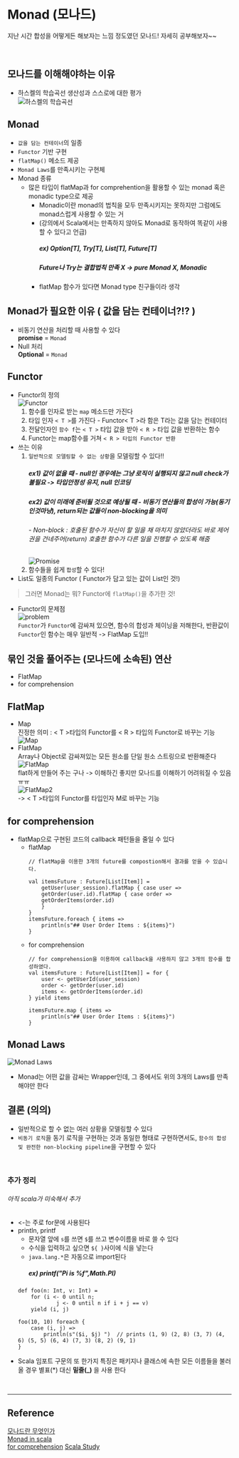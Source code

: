 # Monad (모나드)
지난 시간 합성을 어떻게든 해보자는 느낌 정도였던 모나드! 자세히 공부해보자~~   

<br/>

## 모나드를 이해해야하는 이유
- 하스켈의 학습곡선
    생산성과 스스로에 대한 평가   
    ![하스켈의 학습곡선](./picture/monad/graph.png)

## Monad
- `값을 담는 컨테이너`의 일종
- `Functor` 기반 구현
- `flatMap()` 메소드 제공
- `Monad Laws`를 만족시키는 구현체
- Monad 종류
    - 많은 타입이 flatMap과 for comprehention을 활용할 수 있는 monad 혹은 monadic type으로 제공
        - Monadic이란 monad의 법칙을 모두 만족시키지는 못하지만 그럼에도 monad스럽게 사용할 수 있는 거   
        - (강의에서 Scala에서는 만족하지 않아도 Monad로 동작하여 똑같이 사용할 수 있다고 언급)
            ##### ex) Option[T], Try[T], List[T], Future[T]   
            ##### Future나 Try는 결합법칙 만족 X -> pure Monad X, Monadic
        - flatMap 함수가 있다면 Monad type 친구들이라 생각

## Monad가 필요한 이유 ( 값을 담는 컨테이너?!? )
- 비동기 연산을 처리할 때 사용할 수 있다   
**promise** = `Monad`
- Null 처리   
**Optional** = `Monad`

## Functor
-  Functor의 정의   
![Functor](./picture/monad/functor.png)   
    1. 함수를 인자로 받는 `map` 메소드만 가진다
    2. 타입 인자 `< T >`를 가진다 - Functor< T >라 함은 T라는 값을 담는 컨테이터
    3. 전달인자인 `함수 f`는 `< T >` 타입 값을 받아 `< R >` 타입 값을 반환하는 함수
    4. Functor는 map함수를 거쳐 `< R > 타입의 Functor 반환`
- 쓰는 이유
    1. `일반적으로 모델링할 수 없는 상황`을 모델링할 수 있다!!   
        ##### ex1) 값이 없을 때 - null인 경우에는 그냥 로직이 실행되지 않고 null check가 불필요 -> 타입안정성 유지, null 인코딩   
        ##### ex2) 값이 미래에 준비될 것으로 예상될 때 - 비동기 연산들의 합성이 가능(동기인것마냥), return되는 값들이 non-blocking을 의미   
        ###### - Non-block : 호출된 함수가 자신이 할 일을 채 마치지 않았더라도 바로 제어권을 건네주어(return) 호출한 함수가 다른 일을 진행할 수 있도록 해줌
        ![Promise](./picture/monad/promise.png)   
    2. 함수들을 쉽게 `합성`할 수 있다!
- List도 일종의 Functor ( Functor가 담고 있는 값이 List인 것!)

> 그러면 Monad는 뭐? Functor에 `flatMap()`을 추가한 것!

- Functor의 문제점   
![problem](./picture/monad/functorProblem.png)    
`Functor`가 `Functor`에 감싸져 있으면, 함수의 합성과 체이닝을 저해한다, 반환값이 `Functor`인 함수는 매우 일반적 -> FlatMap 도입!!

## 묶인 것을 풀어주는 (모나드에 소속된) 연산
- FlatMap
- for comprehension

## FlatMap
- Map   
진정한 의미 : < T >타입의 Functor를 < R > 타입의 Functor로 바꾸는 기능   
![Map](./picture/monad/map.png)    
- FlatMap   
Array나 Object로 감싸져있는 모든 원소를 단일 원소 스트링으로 반환해준다   
![FlatMap](./picture/monad/flatmap.png)   
flat하게 만들어 주는 구나 -> 이해하긴 좋지만 모나드를 이해하기 어려워질 수 있음 ㅠㅠ   
![FlatMap2](./picture/monad/flatmap2.png)   
-> < T >타입의 Functor를 타입인자 M로 바꾸는 기능

## for comprehension
- flatMap으로 구현된 코드의 callback 패턴들을 줄일 수 있다
    - flatMap
        ```
        // flatMap을 이용한 3개의 future를 compostion해서 결과를 얻을 수 있습니다.

        val itemsFuture : Future[List[Item]] =
            getUser(user_session).flatMap { case user =>
            getOrder(user.id).flatMap { case order =>
            getOrderItems(order.id)
            }
        }
        itemsFuture.foreach { items =>
            println(s"## User Order Items : ${items}")
        }
        ```
    - for comprehension
        ```
        // for comprehension을 이용하여 callback을 사용하지 않고 3개의 함수를 합성하였다.
        val itemsFuture : Future[List[Item]] = for {
            user <- getUserId(user_session)
            order <- getOrder(user.id)
            items <- getOrderItems(order.id)
        } yield items

        itemsFuture.map { items =>
            println(s"## User Order Items : ${items}")
        }
        ```

## Monad Laws
![Monad Laws](./picture/monad/monadLaw.png)
- Monad는 어떤 값을 감싸는 Wrapper인데, 그 중에서도 위의 3개의 Laws를 만족해야만 한다

## 결론 (의의)
- 일반적으로 할 수 없는 여러 상황을 모델링할 수 있다
- `비동기 로직`을 동기 로직을 구현하는 것과 동일한 형태로 구현하면서도, `함수의 합성 및 완전한 non-blocking pipeline`을 구현할 수 있다

<br/>

### 추가 정리   
###### 아직 scala가 미숙해서 추가   
- <-는 주로 for문에 사용된다
- println, printf   
    - 문자열 앞에 `s`를 쓰면 `$`를 쓰고 변수이름을 바로 쓸 수 있다
    - 수식을 입력하고 싶으면 `${ }`사이에 식을 넣는다
    - `java.lang.*`은 자동으로 import된다     
        ##### ex) printf("Pi is %f",Math.PI)
    ```
    def foo(n: Int, v: Int) =
        for (i <- 0 until n;
                j <- 0 until n if i + j == v)
        yield (i, j)

    foo(10, 10) foreach {
        case (i, j) =>
            println(s"($i, $j) ")  // prints (1, 9) (2, 8) (3, 7) (4, 6) (5, 5) (6, 4) (7, 3) (8, 2) (9, 1)
    }
    ```
- Scala 임포트 구문의 또 한가지 특징은 패키지나 클래스에 속한 모든 이름들을 불러 올 경우 별표(*) 대신 **밑줄(_)** 을 사용 한다

<br/>
<hr/>

## Reference
[모나드란 무엇인가](https://www.youtube.com/watch?v=jI4aMyqvpfQ&list=WL&index=1)  
[Monad in scala](https://wingnim.tistory.com/106)   
[for comprehension](https://docs.scala-lang.org/tour/for-comprehensions.html) 
[Scala Study](https://programmers.co.kr/learn/courses/12/lessons/604)

[](https://hamait.tistory.com/763)
